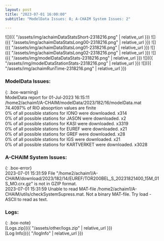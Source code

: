 ```yaml
---
layout: post
title: "2023-07-01 16:00:00"
subtitle: "ModelData Issues: 8; A-CHAIM System Issues: 2"

---
```


![]({{ "/assets/img/achaimDataStatsShort-2318216.png" | relative_url }})
![]({{ "/assets/img/achaimDataStatsLong00-2318216.png" | relative_url }})
![]({{ "/assets/img/achaimDataStatsLong01-2318216.png" | relative_url }})
![]({{ "/assets/img/achaimDataStatsLong02-2318216.png" | relative_url }})
![]({{ "/assets/img/modelDataDataStats-2318216.png" | relative_url }})
![]({{ "/assets/img/modelDataStationStats-2318216.png" | relative_url }})
![]({{ "/assets/img/achaimRunTime-2318216.png" | relative_url }})


### ModelData Issues:  
  
{: .box-warning}  
 ModelData report for 01-Jul-2023 16:15:11   
 /home2/achaim1/A-CHAIM/modelData/2023/182/16/modelData.mat   
 74.4097% of RIO absoprtion values are finite   
 0% of all possible stations for IONO were downloaded. x314   
 0% of all possible stations for JASON were downloaded. x2   
 0% of all possible stations for KASI were downloaded. x3319   
 0% of all possible stations for EUREF were downloaded. x21   
 0% of all possible stations for GREF were downloaded. x28   
 0% of all possible stations for IGS were downloaded. x21   
 0% of all possible stations for KARTVERKET were downloaded. x3028   
  
### A-CHAIM System Issues:  
  
{: .box-error}  
2023-07-01 15:31:59 File "/home2/achaim1/A-CHAIM/download/2023/182/14/EUREF/TOR200BEL_S_20231821400_15M_01S_MO.crx.gz" is not in GZIP format.  
2023-07-01 15:31:59 Unable to read MAT-file /home2/achaim1/A-CHAIM/utils/checkSystemSupress.mat. Not a binary MAT-file. Try load -ASCII to read as text.  

### Logs:  
  
{: .box-note}  
[Logs.zip]({{ "/assets/other/logs.zip" | relative_url }})  
[Log Info]({{ "/logInfo" | relative_url }})  
